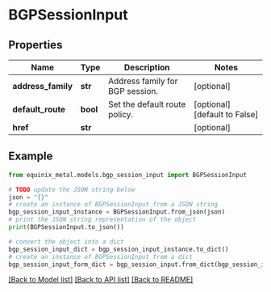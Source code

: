 # BGPSessionInput


## Properties

Name | Type | Description | Notes
------------ | ------------- | ------------- | -------------
**address_family** | **str** | Address family for BGP session. | [optional] 
**default_route** | **bool** | Set the default route policy. | [optional] [default to False]
**href** | **str** |  | [optional] 

## Example

```python
from equinix_metal.models.bgp_session_input import BGPSessionInput

# TODO update the JSON string below
json = "{}"
# create an instance of BGPSessionInput from a JSON string
bgp_session_input_instance = BGPSessionInput.from_json(json)
# print the JSON string representation of the object
print(BGPSessionInput.to_json())

# convert the object into a dict
bgp_session_input_dict = bgp_session_input_instance.to_dict()
# create an instance of BGPSessionInput from a dict
bgp_session_input_form_dict = bgp_session_input.from_dict(bgp_session_input_dict)
```
[[Back to Model list]](../README.md#documentation-for-models) [[Back to API list]](../README.md#documentation-for-api-endpoints) [[Back to README]](../README.md)


